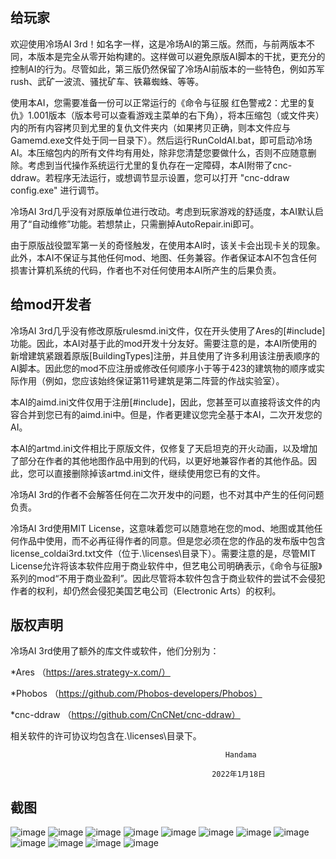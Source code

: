 给玩家
------

欢迎使用冷场AI 3rd！如名字一样，这是冷场AI的第三版。然而，与前两版本不同，本版本是完全从零开始构建的。这样做可以避免原版AI脚本的干扰，更充分的控制AI的行为。尽管如此，第三版仍然保留了冷场AI前版本的一些特色，例如苏军rush、武矿一波流、骚扰矿车、铁幕蜘蛛、等等。

使用本AI，您需要准备一份可以正常运行的《命令与征服 红色警戒2：尤里的复仇》1.001版本（版本号可以查看游戏主菜单的右下角），将本压缩包（或文件夹）内的所有内容拷贝到尤里的复仇文件夹内（如果拷贝正确，则本文件应与Gamemd.exe文件处于同一目录下）。然后运行RunColdAI.bat，即可启动冷场AI。本压缩包内的所有文件均有用处，除非您清楚您要做什么，否则不应随意删除。考虑到当代操作系统运行尤里的复仇存在一定障碍，本AI附带了cnc-ddraw。若程序无法运行，或想调节显示设置，您可以打开 "cnc-ddraw config.exe" 进行调节。

冷场AI 3rd几乎没有对原版单位进行改动。考虑到玩家游戏的舒适度，本AI默认启用了“自动维修”功能。若想禁止，只需删掉AutoRepair.ini即可。

由于原版战役盟军第一关的奇怪触发，在使用本AI时，该关卡会出现卡关的现象。此外，本AI不保证与其他任何mod、地图、任务兼容。作者保证本AI不包含任何损害计算机系统的代码，作者也不对任何使用本AI所产生的后果负责。


给mod开发者
------

冷场AI 3rd几乎没有修改原版rulesmd.ini文件，仅在开头使用了Ares的[#include]功能。因此，本AI对基于此的mod开发十分友好。需要注意的是，本AI所使用的新增建筑紧跟着原版[BuildingTypes]注册，并且使用了许多利用该注册表顺序的AI脚本。因此您的mod不应注册或修改任何顺序小于等于423的建筑物的顺序或实际作用（例如，您应该始终保证第11号建筑是第二阵营的作战实验室）。

本AI的aimd.ini文件仅用于注册[#include]，因此，您甚至可以直接将该文件的内容合并到您已有的aimd.ini中。但是，作者更建议您完全基于本AI，二次开发您的AI。

本AI的artmd.ini文件相比于原版文件，仅修复了天启坦克的开火动画，以及增加了部分在作者的其他地图作品中用到的代码，以更好地兼容作者的其他作品。因此，您可以直接删除掉该artmd.ini文件，继续使用您已有的文件。

冷场AI 3rd的作者不会解答任何在二次开发中的问题，也不对其中产生的任何问题负责。

冷场AI 3rd使用MIT License，这意味着您可以随意地在您的mod、地图或其他任何作品中使用，而不必再征得作者的同意。但是您必须在您的作品的发布版中包含license_coldai3rd.txt文件（位于.\licenses\目录下）。需要注意的是，尽管MIT License允许将该本软件应用于商业软件中，但艺电公司明确表示，《命令与征服》系列的mod“不用于商业盈利”。因此尽管将本软件包含于商业软件的尝试不会侵犯作者的权利，却仍然会侵犯美国艺电公司（Electronic Arts）的权利。


版权声明
------

冷场AI 3rd使用了额外的库文件或软件，他们分别为：

*Ares （https://ares.strategy-x.com/）

*Phobos （https://github.com/Phobos-developers/Phobos）

*cnc-ddraw （https://github.com/CnCNet/cnc-ddraw）

相关软件的许可协议均包含在.\licenses\目录下。

                                                    Handama

                                                 2022年1月18日

截图
---------
![image](Screenshots/伞兵.gif)
![image](Screenshots/辐射坐飞机.gif)
![image](Screenshots/利比亚速攻.gif)
![image](Screenshots/利比亚铁幕.gif)
![image](Screenshots/法国巨炮前置.gif)
![image](Screenshots/狗探路.gif)
![image](Screenshots/盟军炸电厂.gif)
![image](Screenshots/苏军rush.gif)
![image](Screenshots/苏军打经济.gif)
![image](Screenshots/苏军高科进攻.gif)
![image](Screenshots/萌苏基础步兵.gif)
![image](Screenshots/铁幕+超时空.gif)
